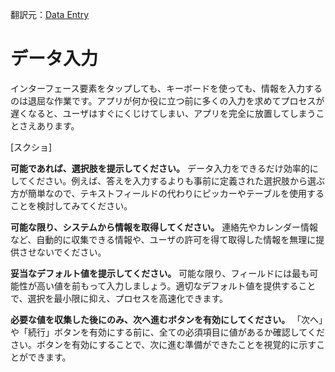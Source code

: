 翻訳元：[Data Entry](https://developer.apple.com/design/human-interface-guidelines/ios/user-interaction/data-entry/)

# データ入力

インターフェース要素をタップしても、キーボードを使っても、情報を入力するのは退屈な作業です。アプリが何か役に立つ前に多くの入力を求めてプロセスが遅くなると、ユーザはすぐにくじけてしまい、アプリを完全に放置してしまうことさえあります。

[スクショ]

**可能であれば、選択肢を提示してください。** データ入力をできるだけ効率的にしてください。例えば、答えを入力するよりも事前に定義された選択肢から選ぶ方が簡単なので、テキストフィールドの代わりにピッカーやテーブルを使用することを検討してみてください。

**可能な限り、システムから情報を取得してください。** 連絡先やカレンダー情報など、自動的に収集できる情報や、ユーザの許可を得て取得した情報を無理に提供させないでください。

**妥当なデフォルト値を提示してください。** 可能な限り、フィールドには最も可能性が高い値を前もって入力しましょう。適切なデフォルト値を提供することで、選択を最小限に抑え、プロセスを高速化できます。

**必要な値を収集した後にのみ、次へ進むボタンを有効にしてください。** 「次へ」や「続行」ボタンを有効にする前に、全ての必須項目に値があるか確認してください。ボタンを有効にすることで、次に進む準備ができたことを視覚的に示すことができます。